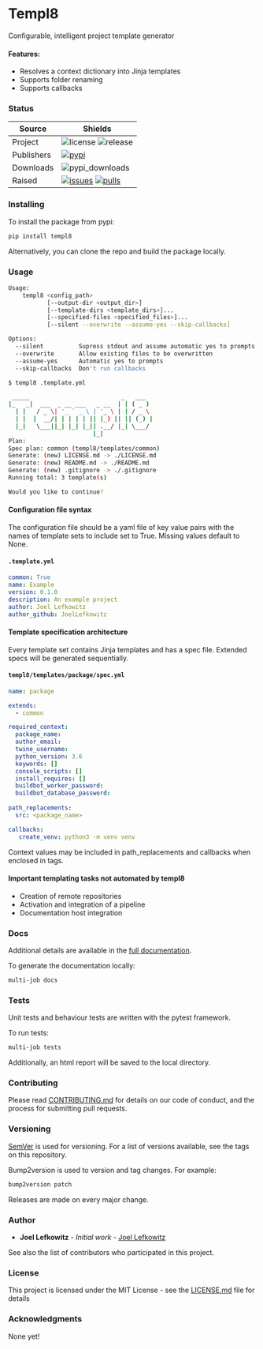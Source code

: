 # Templ8

Configurable, intelligent project template generator

#### Features:

* Resolves a context dictionary into Jinja templates
* Supports folder renaming
* Supports callbacks

### Status

| Source     | Shields                                                        |
| ---------- | -------------------------------------------------------------- |
| Project    | ![license][license] ![release][release]                        |
| Publishers | [![pypi][pypi]][pypi_link]                                     |
| Downloads  | ![pypi_downloads][pypi_downloads]                              |
| Raised     | [![issues][issues]][issues_link] [![pulls][pulls]][pulls_link] |

### Installing

To install the package from pypi:

```bash
pip install templ8
```

Alternatively, you can clone the repo and build the package locally.

### Usage

```bash
Usage:
    templ8 <config_path> 
           [--output-dir <output_dir>]
           [--template-dirs <template_dirs>]...
           [--specified-files <specified_files>]... 
           [--silent --overwrite --assume-yes --skip-callbacks]

Options:
  --silent          Supress stdout and assume automatic yes to prompts
  --overwrite       Allow existing files to be overwritten
  --assume-yes      Automatic yes to prompts
  --skip-callbacks  Don't run callbacks
```

```bash
$ templ8 .template.yml
```

```bash
 _____                          _   ___  
|_   _|  ___  _ __ ___   _ __  | | ( _ ) 
  | |   / _ \| '_ ` _ \ | '_ \ | | / _ \ 
  | |  |  __/| | | | | || |_) || || (_) |
  |_|   \___||_| |_| |_|| .__/ |_| \___/ 
                        |_|              
Plan:
Spec plan: common (templ8/templates/common)
Generate: (new) LICENSE.md -> ./LICENSE.md
Generate: (new) README.md -> ./README.md
Generate: (new) .gitignore -> ./.gitignore
Running total: 3 template(s)

Would you like to continue?
```

#### Configuration file syntax

The configuration file should be a yaml file of key value pairs with the names of template sets to include set to True. Missing values default to None.

#### **`.template.yml`**
```yml
common: True
name: Example
version: 0.1.0
description: An example project
author: Joel Lefkowitz
author_github: JoelLefkowitz
```

#### Template specification architecture

Every template set contains Jinja templates and has a spec file. Extended specs will be generated sequentially.

#### **`templ8/templates/package/spec.yml`**
```yml
name: package

extends: 
  - common

required_context: 
  package_name:
  author_email:
  twine_username:
  python_version: 3.6
  keywords: []
  console_scripts: []
  install_requires: []
  buildbot_worker_password:
  buildbot_database_password:
  
path_replacements:
  src: <package_name>

callbacks:
   create_venv: python3 -m venv venv
```

Context values may be included in path_replacements and callbacks when enclosed in tags.

#### Important templating tasks not automated by templ8

* Creation of remote repositories
* Activation and integration of a pipeline
* Documentation host integration

### Docs

Additional details are available in the [full documentation](https://templ8.readthedocs.io/en/latest/).

To generate the documentation locally:

```bash
multi-job docs
```

### Tests

Unit tests and behaviour tests are written with the pytest framework.

To run tests:

```bash
multi-job tests
```

Additionally, an html report will be saved to the local directory.

### Contributing

Please read [CONTRIBUTING.md](CONTRIBUTING.md) for details on our code of conduct, and the process for submitting pull requests.

### Versioning

[SemVer](http://semver.org/) is used for versioning. For a list of versions available, see the tags on this repository.

Bump2version is used to version and tag changes.
For example:

```bash
bump2version patch
```

Releases are made on every major change.

### Author

- **Joel Lefkowitz** - _Initial work_ - [Joel Lefkowitz](https://github.com/JoelLefkowitz)

See also the list of contributors who participated in this project.

### License

This project is licensed under the MIT License - see the [LICENSE.md](LICENSE.md) file for details

### Acknowledgments

None yet!

<!--- Table links --->

[license]: https://img.shields.io/github/license/joellefkowitz/templ8
[release]: https://img.shields.io/github/v/tag/joellefkowitz/templ8
[pypi_downloads]: https://img.shields.io/pypi/dw/templ8

[pypi]: https://img.shields.io/pypi/v/templ8 "PyPi"
[pypi_link]: https://pypi.org/project/templ8

[issues]: https://img.shields.io/github/issues/joellefkowitz/templ8 "Issues"
[issues_link]: https://github.com/JoelLefkowitz/templ8/issues

[pulls]: https://img.shields.io/github/issues-pr/joellefkowitz/templ8 "Pull requests"
[pulls_link]: https://github.com/JoelLefkowitz/templ8/pulls
